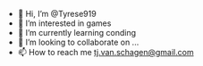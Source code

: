 - 👋 Hi, I’m @Tyrese919
- 👀 I’m interested in games
- 🌱 I’m currently learning conding
- 💞️ I’m looking to collaborate on ...
- 📫 How to reach me tj.van.schagen@gmail.com

<!---
Tyrese919/Tyrese919 is a ✨ special ✨ repository because its `README.md` (this file) appears on your GitHub profile.
You can click the Preview link to take a look at your changes.
--->
